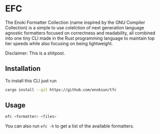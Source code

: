 # EFC

The Enoki Formatter Collection (name inspired by the GNU Compiler Collection)
is a simple to use colelction of next generation language agnostic formatters
focused on correctness and readability, all combined into one tiny CLI made in
the Rust programming language to maintain top tier speeds while also focusing
on being lightweight.

Disclaimer: This is a shitpost.

## Installation

To install this CLI just run

```sh
cargo install --git https://github.com/enokiun/tfc
```

## Usage

```sh
efc <formatter> <files>
```

You can also run `efc -h` to get a list of the available formatters.
